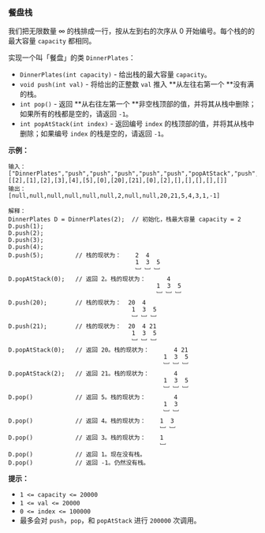 ### 餐盘栈 ###
我们把无限数量 ∞ 的栈排成一行，按从左到右的次序从 0 开始编号。每个栈的的最大容量 `capacity` 都相同。

实现一个叫「餐盘」的类 `DinnerPlates`：

* `DinnerPlates(int capacity)` - 给出栈的最大容量 `capacity`。
* `void push(int val)` - 将给出的正整数 `val` 推入 **从左往右第一个 **没有满的栈。
* `int pop()` - 返回 **从右往左第一个 **非空栈顶部的值，并将其从栈中删除；如果所有的栈都是空的，请返回 `-1`。
* `int popAtStack(int index)` - 返回编号 `index` 的栈顶部的值，并将其从栈中删除；如果编号 `index` 的栈是空的，请返回 `-1`。


**示例：**

```
输入： 
["DinnerPlates","push","push","push","push","push","popAtStack","push","push","popAtStack","popAtStack","pop","pop","pop","pop","pop"]
[[2],[1],[2],[3],[4],[5],[0],[20],[21],[0],[2],[],[],[],[],[]]
输出：
[null,null,null,null,null,null,2,null,null,20,21,5,4,3,1,-1]

解释：
DinnerPlates D = DinnerPlates(2);  // 初始化，栈最大容量 capacity = 2
D.push(1);
D.push(2);
D.push(3);
D.push(4);
D.push(5);         // 栈的现状为：    2  4
                                    1  3  5
                                    ﹈ ﹈ ﹈
D.popAtStack(0);   // 返回 2。栈的现状为：      4
                                          1  3  5
                                          ﹈ ﹈ ﹈
D.push(20);        // 栈的现状为：  20  4
                                   1  3  5
                                   ﹈ ﹈ ﹈
D.push(21);        // 栈的现状为：  20  4 21
                                   1  3  5
                                   ﹈ ﹈ ﹈
D.popAtStack(0);   // 返回 20。栈的现状为：       4 21
                                            1  3  5
                                            ﹈ ﹈ ﹈
D.popAtStack(2);   // 返回 21。栈的现状为：       4
                                            1  3  5
                                            ﹈ ﹈ ﹈ 
D.pop()            // 返回 5。栈的现状为：        4
                                            1  3 
                                            ﹈ ﹈  
D.pop()            // 返回 4。栈的现状为：    1  3 
                                           ﹈ ﹈   
D.pop()            // 返回 3。栈的现状为：    1 
                                           ﹈   
D.pop()            // 返回 1。现在没有栈。
D.pop()            // 返回 -1。仍然没有栈。
```



**提示：**

* `1 <= capacity <= 20000`
* `1 <= val <= 20000`
* `0 <= index <= 100000`
* 最多会对 `push`，`pop`，和 `popAtStack` 进行 `200000` 次调用。

